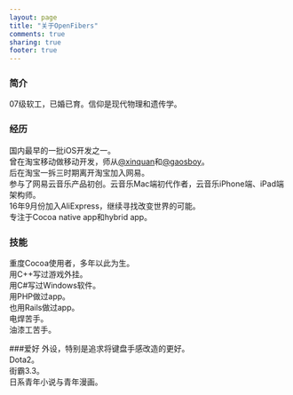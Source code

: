 ```yaml
---
layout: page
title: "关于OpenFibers"
comments: true
sharing: true
footer: true
---
```


### 简介
07级软工，已婚已育。信仰是现代物理和遗传学。  

### 经历
国内最早的一批iOS开发之一。  
曾在淘宝移动做移动开发，师从[@xinquan](http://weibo.com/xinquan)和[@gaosboy](http://weibo.com/jiajungao)。  
后在淘宝一拆三时期离开淘宝加入网易。  
参与了网易云音乐产品初创。云音乐Mac端初代作者，云音乐iPhone端、iPad端架构师。  
16年9月份加入AliExpress，继续寻找改变世界的可能。  
专注于Cocoa native app和hybrid app。  

### 技能
重度Cocoa使用者，多年以此为生。  
用C++写过游戏外挂。  
用C#写过Windows软件。  
用PHP做过app。  
也用Rails做过app。  
电焊苦手。  
油漆工苦手。  

###爱好
外设，特别是追求将键盘手感改造的更好。  
Dota2。  
街霸3.3。  
日系青年小说与青年漫画。  
